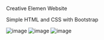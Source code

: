 Creative Elemen Website

Simple HTML and CSS with Bootstrap

![image](https://user-images.githubusercontent.com/51619445/143986536-e16ef371-f3dd-419a-982a-a07bd4dbf4c5.png)
![image](https://user-images.githubusercontent.com/51619445/143986577-f16b7e11-88c1-424d-b042-c13d7c24b19d.png)
![image](https://user-images.githubusercontent.com/51619445/143986609-fff38b63-c4d3-4533-9486-9c7604f8a964.png)





